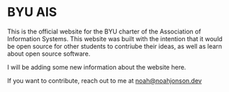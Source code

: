 # BYU AIS

This is the official website for the BYU charter of the Association of Information Systems. This website was built with the intention that it would be open source for other students to contriube their ideas, as well as learn about open source software.

I will be adding some new information about the website here.

If you want to contribute, reach out to me at noah@noahjonson.dev
